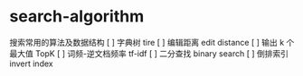 # search-algorithm
搜索常用的算法及数据结构
[ ] 字典树 tire
[ ] 编辑距离 edit distance
[ ] 输出 k 个最大值 TopK 
[ ] 词频-逆文档频率 tf-idf
[ ] 二分查找 binary search
[ ] 倒排索引 invert index